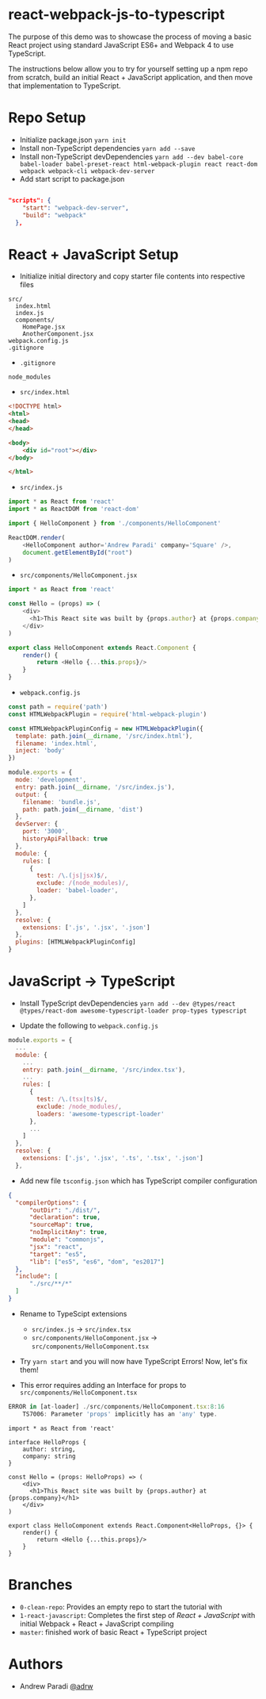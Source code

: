 # react-webpack-js-to-typescript

The purpose of this demo was to showcase the process of moving a basic React project using standard JavaScript ES6+ and Webpack 4 to use TypeScript.

The instructions below allow you to try for yourself setting up a npm repo from scratch, build an initial React + JavaScript application, and then move that implementation to TypeScript.

# Repo Setup
- Initialize package.json `yarn init`
- Install non-TypeScript dependencies `yarn add --save `
- Install non-TypeScript devDependencies `yarn add --dev babel-core babel-loader babel-preset-react html-webpack-plugin react react-dom webpack webpack-cli webpack-dev-server`
- Add start script to package.json
```JSON

"scripts": {
    "start": "webpack-dev-server",
    "build": "webpack"
  },
```

# React + JavaScript Setup
- Initialize initial directory and copy starter file contents into respective files

```
src/
  index.html
  index.js
  components/
    HomePage.jsx
    AnotherComponent.jsx
webpack.config.js
.gitignore
```

- `.gitignore`
```
node_modules
```

- `src/index.html`
```HTML
<!DOCTYPE html>
<html>
<head>
</head>

<body>
    <div id="root"></div>
</body>

</html>
```

- `src/index.js`
```js
import * as React from 'react'
import * as ReactDOM from 'react-dom'

import { HelloComponent } from './components/HelloComponent'

ReactDOM.render(
    <HelloComponent author='Andrew Paradi' company='Square' />,
    document.getElementById("root")
)
```

- `src/components/HelloComponent.jsx`
```js
import * as React from 'react'

const Hello = (props) => (
    <div>
      <h1>This React site was built by {props.author} at {props.company}</h1>
    </div>
)

export class HelloComponent extends React.Component {
    render() {
        return <Hello {...this.props}/>
    }
}
```

- `webpack.config.js`
```js
const path = require('path')
const HTMLWebpackPlugin = require('html-webpack-plugin')

const HTMLWebpackPluginConfig = new HTMLWebpackPlugin({
  template: path.join(__dirname, '/src/index.html'),
  filename: 'index.html',
  inject: 'body'
})

module.exports = {
  mode: 'development',
  entry: path.join(__dirname, '/src/index.js'),
  output: {
    filename: 'bundle.js',
    path: path.join(__dirname, 'dist')
  },
  devServer: {
    port: '3000',
    historyApiFallback: true
  },
  module: {
    rules: [
      {
        test: /\.(js|jsx)$/,
        exclude: /(node_modules)/,
        loader: 'babel-loader',
      },
    ]
  },
  resolve: {
    extensions: ['.js', '.jsx', '.json']
  },
  plugins: [HTMLWebpackPluginConfig]
}
```

# JavaScript -> TypeScript

- Install TypeScript devDependencies `yarn add --dev @types/react @types/react-dom awesome-typescript-loader prop-types typescript`

- Update the following to `webpack.config.js`
```js
module.exports = {
  ...
  module: {
    ...
    entry: path.join(__dirname, '/src/index.tsx'),
    ...
    rules: [
      {
        test: /\.(tsx|ts)$/,
        exclude: /node_modules/,
        loaders: 'awesome-typescript-loader'
      },
      ...
    ]
  },
  resolve: {
    extensions: ['.js', '.jsx', '.ts', '.tsx', '.json']
  },

```

- Add new file `tsconfig.json` which has TypeScript compiler configuration
```JSON
{
  "compilerOptions": {
      "outDir": "./dist/",
      "declaration": true,
      "sourceMap": true,
      "noImplicitAny": true,
      "module": "commonjs",
      "jsx": "react",
      "target": "es5",
      "lib": ["es5", "es6", "dom", "es2017"]
  },
  "include": [
      "./src/**/*"
  ]
}
```

- Rename to TypeScipt extensions
  - `src/index.js` -> `src/index.tsx`
  - `src/components/HelloComponent.jsx` -> `src/components/HelloComponent.tsx`

- Try `yarn start` and you will now have TypeScript Errors! Now, let's fix them!

- This error requires adding an Interface for props to `src/components/HelloComponent.tsx`
```js
ERROR in [at-loader] ./src/components/HelloComponent.tsx:8:16
    TS7006: Parameter 'props' implicitly has an 'any' type.
```

```tsx
import * as React from 'react'

interface HelloProps {
    author: string,
    company: string
}

const Hello = (props: HelloProps) => (
    <div>
      <h1>This React site was built by {props.author} at {props.company}</h1>
    </div>
)

export class HelloComponent extends React.Component<HelloProps, {}> {
    render() {
        return <Hello {...this.props}/>
    }
}
```

# Branches
- `0-clean-repo`: Provides an empty repo to start the tutorial with
- `1-react-javascript`: Completes the first step of *React + JavaScript* with initial Webpack + React + JavaScript compiling
- `master`: finished work of basic React + TypeScript project

# Authors
- Andrew Paradi [@adrw](https://github.com/adrw/)
